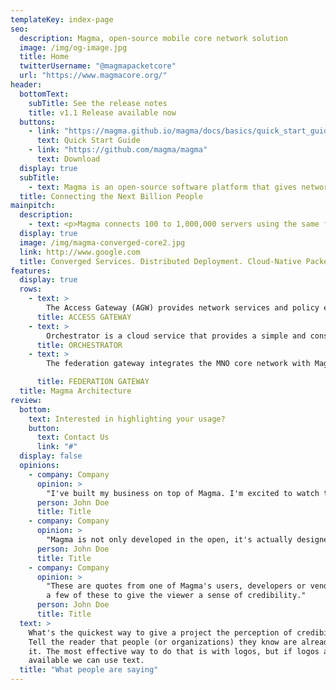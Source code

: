 ```yaml
---
templateKey: index-page
seo:
  description: Magma, open-source mobile core network solution
  image: /img/og-image.jpg
  title: Home
  twitterUsername: "@magmapacketcore"
  url: "https://www.magmacore.org/"
header:
  bottomText:
    subTitle: See the release notes
    title: v1.1 Release available now
  buttons:
    - link: "https://magma.github.io/magma/docs/basics/quick_start_guide"
      text: Quick Start Guide
    - link: "https://github.com/magma/magma"
      text: Download
  display: true
  subTitle:
    - text: Magma is an open-source software platform that gives network operators an open, flexible and extendable mobile core network solution. Our mission is to connect the world to a faster network by enabling service providers to build cost-effective and extensible carrier-grade networks.
  title: Connecting the Next Billion People
mainpitch:
  description:
    - text: <p>Magma connects 100 to 1,000,000 servers using the same fully distributed network architecture. Designed to be access network (cellular or wifi) and 3GPP release agnostic, it can flexibly support a radio access network with minimal development and deployment effort.</p> <ul><li>Allows operators to offer cellular service without vendor lock-in with a modern, open source core network.</li><li>Enables operators to manage their networks more efficiently with more automation, less downtime, better predictability, and more agility to add new services and applications.</li><li>Federate between existing MNOS and new infrastructure providers for expanding rural infrastructure allows operators who are constrained with licensed spectrum to add capacity and reach by using wi-fi and CBRS.</li><li>All parts of the network are stateless except the access gateway, providing greater scale, resiliency, and simplicity. The distributed deployment model limits fault domains and allows more frequent and seamless upgrades.</li></ul>
  display: true
  image: /img/magma-converged-core2.jpg
  link: http://www.google.com
  title: Converged Services. Distributed Deployment. Cloud-Native Packet Core for Mobile Connectivity
features:
  display: true
  rows:
    - text: >
        The Access Gateway (AGW) provides network services and policy enforcement. In an LTE network, the AGW implements an evolved packet core (EPC), and a combination of an AAA and a PGW. It works with existing, unmodified commercial radio hardware.
      title: ACCESS GATEWAY
    - text: >
        Orchestrator is a cloud service that provides a simple and consistent way to configure and monitor the wireless network securely. The orchestratory can be hosted on a public or private cloud. The metrics acquired through the platform allow you to see the analytics and traffic flows of the wireless users through the Magma web UI.
      title: ORCHESTRATOR
    - text: >
        The federation gateway integrates the MNO core network with Magma by using standard 3GPP interfaces to existing MNO components. It acts as a proxy between the Magma AGW and the operator's network and facilitates core functions, such as authentication, data plans, policy enforcement, and charging to stay uniform between an existing MNO network and the expanded network with Magma.

      title: FEDERATION GATEWAY
  title: Magma Architecture
review:
  bottom:
    text: Interested in highlighting your usage?
    button:
      text: Contact Us
      link: "#"
  display: false
  opinions:
    - company: Company
      opinion: >
        "I've built my business on top of Magma. I'm excited to watch this open approach to a historically closed solution get more traction around the world."
      person: John Doe
      title: Title
    - company: Company
      opinion: >
        "Magma is not only developed in the open, it's actually designed in the open as well. It's a refreshing process that's fitting for a project bringing more of the world online."
      person: John Doe
      title: Title
    - company: Company
      opinion: >
        "These are quotes from one of Magma's users, developers or vendors. Ideally, we will have
        a few of these to give the viewer a sense of credibility."
      person: John Doe
      title: Title
  text: >
    What's the quickest way to give a project the perception of credibility?
    Tell the reader that people (or organizations) they know are already using
    it. The most effective way to do that is with logos, but if logos aren't
    available we can use text.
  title: "What people are saying"
---
```

